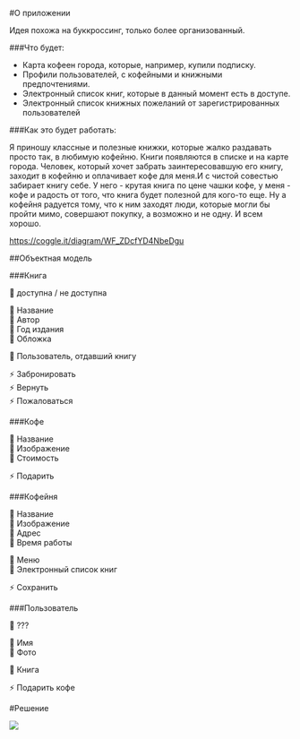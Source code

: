 #О приложении

Идея похожа на буккроссинг, только более организованный.

###Что будет:
* Карта кофеен города, которые, например, купили подписку.
* Профили пользователей, с кофейными и книжными предпочтениями.
* Электронный список книг, которые в данный момент есть в доступе.
* Электронный список книжных пожеланий от зарегистрированных пользователей

###Как это будет работать:

Я приношу классные и полезные книжки, которые жалко раздавать просто так, в любимую кофейню. Книги появляются в списке и на карте города. Человек, который хочет забрать заинтересовавшую его книгу, заходит в кофейню и оплачивает кофе для меня.И с чистой совестью забирает книгу себе.
У него - крутая книга по цене чашки кофе, у меня - кофе и радость от того, что книга будет полезной для кого-то еще.
Ну а кофейня радуется тому, что к ним заходят люди, которые могли бы пройти мимо, совершают покупку, а возможно и не одну.
И всем хорошо.

https://coggle.it/diagram/WF_ZDcfYD4NbeDgu

##Объектная модель

###Книга

🚥 доступна / не доступна<br>

🔸 Название<br>
🔸 Автор<br>
🔸 Год издания<br>
🔸 Обложка<br>

🔶 Пользователь, отдавший книгу<br>

⚡️ Забронировать <br>
⚡️ Вернуть <br>
⚡️ Пожаловаться <br>

###Кофе

🔸 Название<br>
🔸 Изображение<br>
🔸 Стоимость<br>

⚡️ Подарить <br>

###Кофейня

🔸 Название<br>
🔸 Изображение<br>
🔸 Адрес<br>
🔸 Время работы<br>

🔶 Меню<br>
🔶 Электронный список книг<br>

⚡️ Сохранить <br>

###Пользователь

🚥 ???<br>

🔸 Имя<br>
🔸 Фото<br>

🔶 Книга<br>

⚡️ Подарить кофе <br>



#Решение

![](../.png)
